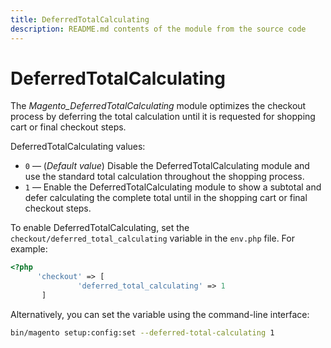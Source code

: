 ```yaml
---
title: DeferredTotalCalculating
description: README.md contents of the module from the source code
---
```


# DeferredTotalCalculating

The _Magento_DeferredTotalCalculating_ module optimizes the checkout process by deferring the total calculation until it is requested for shopping cart or final checkout steps.

DeferredTotalCalculating values:

-  `0` — (_Default value_) Disable the DeferredTotalCalculating module and use the standard total calculation throughout the shopping process. 
-  `1` — Enable the DeferredTotalCalculating module to show a subtotal and defer calculating the complete total until in the shopping cart or final checkout steps.

To enable DeferredTotalCalculating, set the `checkout/deferred_total_calculating` variable in the `env.php` file. For example:

```php
<?php
      'checkout' => [
               'deferred_total_calculating' => 1
       ]
```

Alternatively, you can set the variable using the command-line interface:

```bash
bin/magento setup:config:set --deferred-total-calculating 1
```

